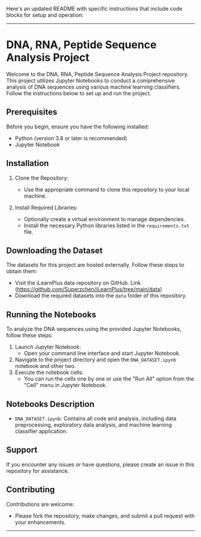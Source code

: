 Here's an updated README with specific instructions that include code blocks for setup and operation:

---

# DNA, RNA, Peptide Sequence Analysis Project

Welcome to the DNA, RNA, Peptide Sequence Analysis Project repository. This project utilizes Jupyter Notebooks to conduct a comprehensive analysis of DNA sequences using various machine learning classifiers. Follow the instructions below to set up and run the project.

## Prerequisites

Before you begin, ensure you have the following installed:
- Python (version 3.8 or later is recommended)
- Jupyter Notebook

## Installation

1. Clone the Repository:
   - Use the appropriate command to clone this repository to your local machine.

2. Install Required Libraries:
   - Optionally create a virtual environment to manage dependencies.
   - Install the necessary Python libraries listed in the `requirements.txt` file.

## Downloading the Dataset

The datasets for this project are hosted externally. Follow these steps to obtain them:
- Visit the iLearnPlus data repository on GitHub. Link (https://github.com/Superzchen/iLearnPlus/tree/main/data)
- Download the required datasets into the `data` folder of this repository.

## Running the Notebooks

To analyze the DNA sequences using the provided Jupyter Notebooks, follow these steps:
1. Launch Jupyter Notebook:
   - Open your command line interface and start Jupyter Notebook.
2. Navigate to the project directory and open the `DNA_DATASET.ipynb` notebook and other two.
3. Execute the notebook cells:
   - You can run the cells one by one or use the "Run All" option from the "Cell" menu in Jupyter Notebook.

## Notebooks Description

- `DNA_DATASET.ipynb`: Contains all code and analysis, including data preprocessing, exploratory data analysis, and machine learning classifier application.

## Support

If you encounter any issues or have questions, please create an issue in this repository for assistance.

## Contributing

Contributions are welcome:
- Please fork the repository, make changes, and submit a pull request with your enhancements.

---

